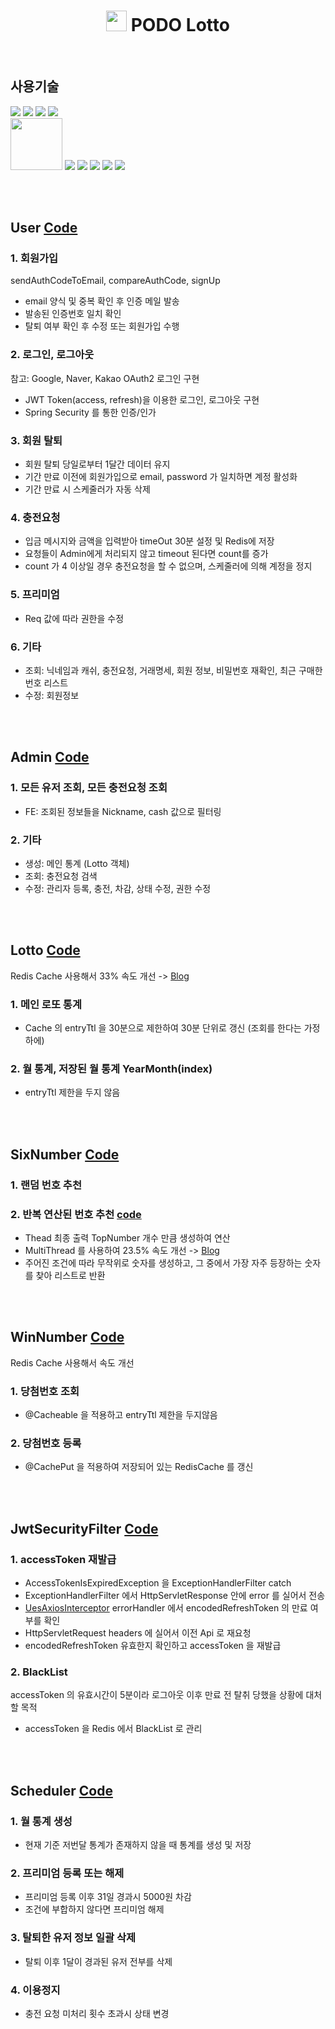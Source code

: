 <h1 align=center><img src=React/public/logo.png width=33 height=33 /> PODO Lotto </h1><br/>

<h2>사용기술</h2>
<div display=flex>
  <img src="https://img.shields.io/badge/SpringBoot-6DB33F?style=for-the-badge&logo=SpringBoot&logoColor=white">
  <img src="https://img.shields.io/badge/SpringSecurity-6DB33F?style=for-the-badge&logo=SpringSecurity&logoColor=white">
  <img src="https://img.shields.io/badge/Redis-DC382D?style=for-the-badge&logo=Redis&logoColor=white">
  <img src="https://img.shields.io/badge/MariaDB-003545?style=for-the-badge&logo=MariaDB&logoColor=white"><br/>
  <img width="83cm" src="https://img.shields.io/badge/React-61DAFB?style=flat-square&logo=React&logoColor=white"/>
  <img src="https://img.shields.io/badge/TypeScript-3178C6?style=for-the-badge&logo=TypeScript&logoColor=white">
  <img src="https://img.shields.io/badge/HTML5-E34F26?style=for-the-badge&logo=HTML5&logoColor=white">
  <img src="https://img.shields.io/badge/CSS3-1572B6?style=for-the-badge&logo=CSS3&logoColor=white">
  <img src="https://img.shields.io/badge/Redux-764ABC?style=for-the-badge&logo=Redux&logoColor=white">
  <img src="https://img.shields.io/badge/StyledComponents-DB7093?style=for-the-badge&logo=StyledComponents&logoColor=white">
</div><br/>

<br/><h2>User [Code](https://github.com/hobakk/PODO-Lotto/blob/58a61078f438e254312d07f1e3f11f95f6992310/Java/src/main/java/com/example/sixnumber/user/service/UserService.java#L61)</h2>

### 1. 회원가입
sendAuthCodeToEmail, compareAuthCode, signUp
- email 양식 및 중복 확인 후 인증 메일 발송
- 발송된 인증번호 일치 확인
- 탈퇴 여부 확인 후 수정 또는 회원가입 수행
### 2. 로그인, 로그아웃
참고: Google, Naver, Kakao OAuth2 로그인 구현
- JWT Token(access, refresh)을 이용한 로그인, 로그아웃 구현
- Spring Security 를 통한 인증/인가
### 3. 회원 탈퇴
- 회원 탈퇴 당일로부터 1달간 데이터 유지
- 기간 만료 이전에 회원가입으로 email, password 가 일치하면 계정 활성화
- 기간 만료 시 스케줄러가 자동 삭제
### 4. 충전요청
- 입금 메시지와 금액을 입력받아 timeOut 30분 설정 및 Redis에 저장
- 요청들이 Admin에게 처리되지 않고 timeout 된다면 count를 증가
- count 가 4 이상일 경우 충전요청을 할 수 없으며, 스케줄러에 의해 계정을 정지
### 5. 프리미엄
- Req 값에 따라 권한을 수정
### 6. 기타
- 조회: 닉네임과 캐쉬, 충전요청, 거래명세, 회원 정보, 비밀번호 재확인, 최근 구매한 번호 리스트
- 수정: 회원정보

<br/><br/><h2>Admin [Code](https://github.com/hobakk/PODO-Lotto/blob/58a61078f438e254312d07f1e3f11f95f6992310/Java/src/main/java/com/example/sixnumber/user/service/AdminService.java#L35)</h2>

### 1. 모든 유저 조회, 모든 충전요청 조회
- FE: 조회된 정보들을 Nickname, cash 값으로 필터링
### 2. 기타
- 생성: 메인 통계 (Lotto 객체)
- 조회: 충전요청 검색
- 수정: 관리자 등록, 충전, 차감, 상태 수정, 권한 수정

<br/><br/><h2>Lotto [Code](https://github.com/hobakk/Lotto/blob/331722f5f4e2f3da9b55a35fa9b411b69fda7c57/Java/src/main/java/com/example/sixnumber/lotto/service/LottoService.java#L24)</h2>

Redis Cache 사용해서 33% 속도 개선 -> [Blog](https://holloweyed-snail.tistory.com/131)
### 1. 메인 로또 통계
- Cache 의 entryTtl 을 30분으로 제한하여 30분 단위로 갱신 (조회를 한다는 가정하에)
### 2. 월 통계, 저장된 월 통계 YearMonth(index)
- entryTtl 제한을 두지 않음

<br/><br/><h2>SixNumber [Code](https://github.com/hobakk/PODO-Lotto/blob/58a61078f438e254312d07f1e3f11f95f6992310/Java/src/main/java/com/example/sixnumber/lotto/service/SixNumberService.java#L43)</h2>

### 1. 랜덤 번호 추천
### 2. 반복 연산된 번호 추천 [code](https://github.com/hobakk/Lotto/blob/main/Java/src/main/java/com/example/sixnumber/lotto/service/SixNumberService.java#L75-L131)
- Thead 최종 출력 TopNumber 개수 만큼 생성하여 연산 
- MultiThread 를 사용하여 23.5% 속도 개선 -> [Blog](https://holloweyed-snail.tistory.com/127)
- 주어진 조건에 따라 무작위로 숫자를 생성하고, 그 중에서 가장 자주 등장하는 숫자를 찾아 리스트로 반환

<br/><br/><h2>WinNumber [Code](https://github.com/hobakk/Lotto/blob/331722f5f4e2f3da9b55a35fa9b411b69fda7c57/Java/src/main/java/com/example/sixnumber/lotto/service/WinNumberService.java#L25)</h2>

Redis Cache 사용해서 속도 개선
### 1. 당첨번호 조회
- @Cacheable 을 적용하고 entryTtl 제한을 두지않음
### 2. 당첨번호 등록
- @CachePut 을 적용하여 저장되어 있는 RedisCache 를 갱신

<br/><br/><h2>JwtSecurityFilter [Code](https://github.com/hobakk/PODO-Lotto/blob/58a61078f438e254312d07f1e3f11f95f6992310/Java/src/main/java/com/example/sixnumber/global/scurity/JwtSecurityFilter.java#L31)</h2>

### 1. accessToken 재발급
- AccessTokenIsExpiredException 을 ExceptionHandlerFilter catch
- ExceptionHandlerFilter 에서 HttpServletResponse 안에 error 를 실어서 전송
- [UesAxiosInterceptor](https://github.com/hobakk/Lotto/blob/a875aa52277d7994c4c0ac2fd401833752155cc6/React/src/hooks/UseAxiosResponseInterceptor.ts#L10C7-L10C35) errorHandler 에서 encodedRefreshToken 의 만료 여부를 확인
- HttpServletRequest headers 에 실어서 이전 Api 로 재요청
- encodedRefreshToken 유효한지 확인하고 accessToken 을 재발급

### 2. BlackList
accessToken 의 유효시간이 5분이라 로그아웃 이후 만료 전 탈취 당했을 상황에 대처할 목적
- accessToken 을 Redis 에서 BlackList 로 관리

<br/><br/><h2>Scheduler [Code](https://github.com/hobakk/PODO-Lotto/blob/58a61078f438e254312d07f1e3f11f95f6992310/Java/src/main/java/com/example/sixnumber/global/scheduler/GlobalScheduler.java#L30)</h2>

### 1. 월 통계 생성
- 현재 기준 저번달 통계가 존재하지 않을 때 통계를 생성 및 저장
### 2. 프리미엄 등록 또는 해제
- 프리미엄 등록 이후 31일 경과시 5000원 차감
- 조건에 부합하지 않다면 프리미엄 해제
### 3. 탈퇴한 유저 정보 일괄 삭제
- 탈퇴 이후 1달이 경과된 유저 전부를 삭제
### 4. 이용정지
- 충전 요청 미처리 횟수 초과시 상태 변경

<br/><br/>
